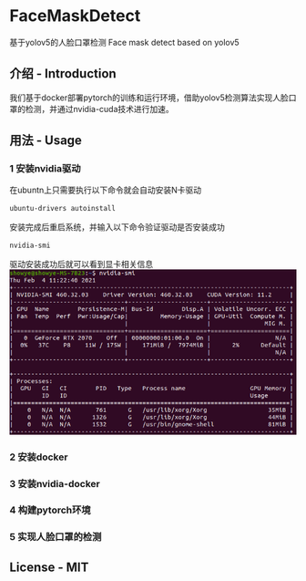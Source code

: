 # FaceMaskDetect
基于yolov5的人脸口罩检测
Face mask detect based on yolov5

## 介绍 - Introduction
我们基于docker部署pytorch的训练和运行环境，借助yolov5检测算法实现人脸口罩的检测，并通过nvidia-cuda技术进行加速。

## 用法 - Usage

### 1 安装nvidia驱动

在ubuntn上只需要执行以下命令就会自动安装N卡驱动
```bash
ubuntu-drivers autoinstall
```
安装完成后重启系统，并输入以下命令验证驱动是否安装成功
```bash
nvidia-smi
```
驱动安装成功后就可以看到显卡相关信息
![](/detect/inference/images/nvidia-smi.png)

### 2 安装docker

### 3 安装nvidia-docker

### 4 构建pytorch环境

### 5 实现人脸口罩的检测

## License - MIT
